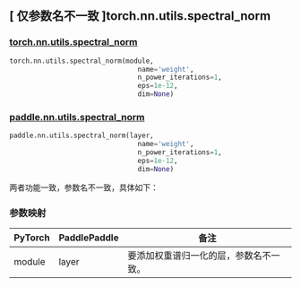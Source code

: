 ## [ 仅参数名不一致 ]torch.nn.utils.spectral_norm
### [torch.nn.utils.spectral_norm](https://pytorch.org/docs/stable/generated/torch.nn.utils.spectral_norm.html?highlight=nn+utils+spectral_norm#torch.nn.utils.spectral_norm)

```python
torch.nn.utils.spectral_norm(module,
                                name='weight',
                                n_power_iterations=1,
                                eps=1e-12,
                                dim=None)
```

### [paddle.nn.utils.spectral_norm](https://www.paddlepaddle.org.cn/documentation/docs/zh/develop/api/paddle/nn/utils/spectral_norm_cn.html#spectral-norm)

```python
paddle.nn.utils.spectral_norm(layer,
                                name='weight',
                                n_power_iterations=1,
                                eps=1e-12,
                                dim=None)
```
两者功能一致，参数名不一致，具体如下：
### 参数映射
| PyTorch       | PaddlePaddle | 备注                                                   |
| ------------- | ------------ | ------------------------------------------------------ |
| module        | layer        | 要添加权重谱归一化的层，参数名不一致。                                  |
